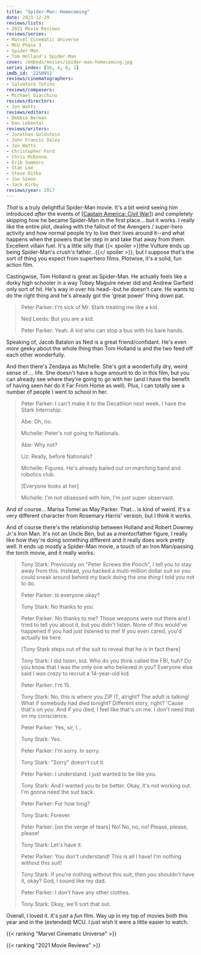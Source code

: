 ```yaml
---
title: "Spider-Man: Homecoming"
date: 2021-12-29
reviews/lists:
- 2021 Movie Reviews
reviews/series:
- Marvel Cinematic Universe
- MCU Phase 3
- Spider-Man 
- Tom Holland's Spider-Man
cover: /embeds/movies/spider-man-homecoming.jpg
series_index: [16, 4, 6, 1]
imdb_id: '2250912'
reviews/cinematographers:
- Salvatore Totino
reviews/composers:
- Michael Giacchino
reviews/directors:
- Jon Watts
reviews/editors:
- Debbie Berman
- Dan Lebental
reviews/writers:
- Jonathan Goldstein
- John Francis Daley
- Jon Watts
- Christopher Ford
- Chris McKenna
- Erik Sommers
- Stan Lee
- Steve Ditko
- Joe Simon
- Jack Kirby
reviews/year: 2017
---
```

*That* is a truly delightful Spider-Man movie. It's a bit weird seeing him introduced *after* the events of [[Captain America: Civil War]]()) and completely skipping how he became Spider-Man in the first place... but it works. I really like the entire plot, dealing with the fallout of the Avengers / super-hero activity and how normal people try to live their lives around it--and what happens when the powers that be step in and take that away from them. Excellent villain fuel. It's a little silly that {{< spoiler >}}the Vulture ends up being Spider-Man's crush's father...{{</ spoiler >}}, but I suppose that's the sort of thing you expect from superhero films. Plotwise, it's a solid, fun action film. 

Castingwise, Tom Holland is great as Spider-Man. He actually feels like a dorky high schooler in a way Tobey Maguire never did and Andrew Garfield only sort of hit. He's way in over his head--but he doesn't care. He wants to do the right thing and he's already got the 'great power' thing down pat. 

> Peter Parker: I'm sick of Mr. Stark treating me like a kid.
> 
> Ned Leeds: But you are a kid.
> 
> Peter Parker: Yeah. A kid who can stop a bus with his bare hands.

Speaking of, Jacob Batalon as Ned is a great friend/confidant. He's even *more* geeky about the whole thing than Tom Holland is and the two feed off each other wonderfully. 

And then there's Zendaya as Michelle. She's got a wonderfully dry, weird sense of ... life. She doesn't have a huge amount to do in this film, but you can already see where they're going to go with her (and I have the benefit of having seen her do it Far From Home as well). Plus, I can totally see a number of people I went to school in her. 

> Peter Parker: I can't make it to the Decathlon next week. I have the Stark Internship.
> 
> Abe: Oh, no.
> 
> Michelle: Peter's not going to Nationals.
> 
> Abe: Why not?
> 
> Liz: Really, before Nationals?
> 
> Michelle: Figures. He's already bailed out on marching band and robotics club.
> 
> [Everyone looks at her]
> 
> Michelle: I'm not obsessed with him, I'm just super observant.

And of course... Marisa Tomei as May Parker. That... is kind of weird. It's a very different character from Rosemary Harris' version, but I think it works. 

And of course there's the relationship between Holland and Robert Downey Jr.'s Iron Man. It's not an Uncle Ben, but as a mentor/father figure, I really like how they're doing something different and it really does work pretty well. It ends up mostly a Spider-Man movie, a touch of an Iron Man/passing the torch movie, and it really works. 

> Tony Stark: Previously on "Peter Screws the Pooch", I tell you to stay away from this. Instead, you hacked a multi-million dollar suit so you could sneak around behind my back doing the *one thing* I told you not to do.
> 
> Peter Parker: Is everyone okay?
> 
> Tony Stark: No thanks to you.
> 
> Peter Parker: No thanks to me? Those weapons were out there and I tried to tell you about it, but you didn't listen. None of this would've happened if you had just listened to me! If you even cared, you'd actually be here.
> 
> [Tony Stark steps out of the suit to reveal that he *is* in fact there]
> 
> Tony Stark: I did listen, kid. Who do you think called the FBI, huh? Do you know that I was the only one who believed in you? Everyone else said I was *crazy* to recruit a 14-year-old kid.
> 
> Peter Parker: I'm 15.
> 
> Tony Stark: No, this is where you ZIP IT, alright? The adult is talking! What if somebody had died tonight? Different story, right? 'Cause that's on *you*. And if you died, I feel like that's on me. I don't need that on my conscience.
> 
> Peter Parker: Yes, sir, I...
> 
> Tony Stark: Yes.
> 
> Peter Parker: I'm sorry. In sorry.
> 
> Tony Stark: "Sorry" doesn't cut it.
> 
> Peter Parker: I understand. I just wanted to be like you.
> 
> Tony Stark: And I wanted you to be better. Okay, it's not working out. I'm gonna need the suit back.
> 
> Peter Parker: For how long?
> 
> Tony Stark: Forever.
> 
> Peter Parker: [on the verge of tears] No! No, no, no! Please, please, please!
> 
> Tony Stark: Let's have it.
> 
> Peter Parker: You don't understand! This is all I have! I'm nothing without this suit!
> 
> Tony Stark: If you're nothing without this suit, then you shouldn't have it, okay? God, I sound like my dad.
> 
> Peter Parker: I don't have any other clothes.
> 
> Tony Stark: Okay, we'll sort that out.

Overall, I loved it. It's just a *fun* film. Way up in my top of movies both this year and in the (extended) MCU. I just wish it were a little easier to watch. 

{{< ranking "Marvel Cinematic Universe" >}}

{{< ranking "2021 Movie Reviews" >}}